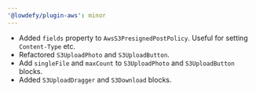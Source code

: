 ```yaml
---
'@lowdefy/plugin-aws': minor
---
```


- Added `fields` property to `AwsS3PresignedPostPolicy`. Useful for setting `Content-Type` etc.
- Refactored `S3UploadPhoto` and `S3UploadButton`.
- Add `singleFile` and `maxCount` to `S3UploadPhoto` and `S3UploadButton` blocks.
- Added `S3UploadDragger` and `S3Download` blocks.
